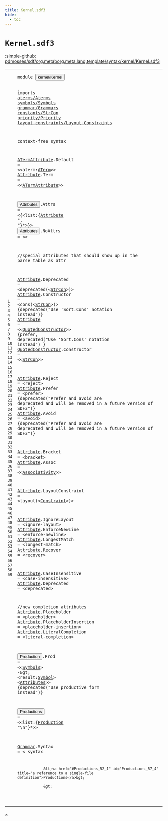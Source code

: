 ```yaml
---
title: Kernel.sdf3
hide:
  - toc
---
```


# `Kernel.sdf3`

:simple-github: [pdmosses/sdf/org.metaborg.meta.lang.template/syntax/kernel/Kernel.sdf3]

[pdmosses/sdf/org.metaborg.meta.lang.template/syntax/kernel/Kernel.sdf3]: https://github.com/pdmosses/sdf/blob/master/org.metaborg.meta.lang.template/syntax/kernel/Kernel.sdf3 "The source file on GitHub"

<div class="sdf3"><table class="highlighttable"><tbody><tr><td class="linenos"><div class="linenodiv"><pre><span></span>1
2
3
4
5
6
7
8
9
10
11
12
13
14
15
16
17
18
19
20
21
22
23
24
25
26
27
28
29
30
31
32
33
34
35
36
37
38
39
40
41
42
43
44
45
46
47
48
49
50
51
52
53
54
55
56
57
58
59
</pre></div></td>
<td class="code"><pre><code><span class="keyword">module</span> <button class="modal-open" id="kernel/Kernel_1_8" title="a definition with multiple references" data-urls="../../TemplateLang.sdf3/#kernel/Kernel line 9_3; ../../aliases/Aliases.sdf3/#kernel/Kernel line 3_9; ../../basic/Basic.sdf3/#kernel/Kernel line 3_9; ../../characterclass/CC.sdf3/#kernel/Kernel line 4_9; ../../labels/Labels.sdf3/#kernel/Kernel line 3_9; ../../lifting/Lifting.sdf3/#kernel/Kernel line 3_9; ../../literals/Literals.sdf3/#kernel/Kernel line 3_9; ../../modules/Modules.sdf3/#kernel/Kernel line 3_9; ../../priority/Priority.sdf3/#kernel/Kernel line 3_9; ../../regular/Regular.sdf3/#kernel/Kernel line 3_9; ../../renaming/Renaming.sdf3/#kernel/Kernel line 3_9; ../../sdf2-core/Sdf2-Syntax.sdf3/#kernel/Kernel line 3_9; ../../sorts/Sorts.sdf3/#kernel/Kernel line 3_9; ../../symbols/Start-Symbols.sdf3/#kernel/Kernel line 3_9">kernel/Kernel</button>

<span class="keyword">imports</span> <a href="../../aterms/Aterms.sdf3/#aterms/Aterms_1_8" id="aterms/Aterms_3_9" title="a reference to a single-file definition">aterms/Aterms</a> 
        <a href="../../symbols/Symbols.sdf3/#symbols/Symbols_1_8" id="symbols/Symbols_4_9" title="a reference to a single-file definition">symbols/Symbols</a> 
        <a href="../../grammar/Grammars.sdf3/#grammar/Grammars_1_8" id="grammar/Grammars_5_9" title="a reference to a single-file definition">grammar/Grammars</a>
        <a href="../../constants/StrCon.sdf3/#constants/StrCon_1_8" id="constants/StrCon_6_9" title="a reference to a single-file definition">constants/StrCon</a>
        <a href="../../priority/Priority.sdf3/#priority/Priority_1_8" id="priority/Priority_7_9" title="a reference to a single-file definition">priority/Priority</a>
        <a href="../../layout-constraints/Layout-Constraints.sdf3/#layout-constraints/Layout-Constraints_1_8" id="layout-constraints/Layout-Constraints_8_9" title="a reference to a single-file definition">layout-constraints/Layout-Constraints</a>
 
<span class="keyword">context-free syntax</span>

<a href="#ATermAttribute_13_20" id="ATermAttribute_12_1" title="a definition with a single reference">ATermAttribute</a>.<span class="cons_Constructor"><span id="Default_12_16" title="a definition with no references">Default</span></span> = &lt;&lt;<span class="cons_Unquoted"><span id="aterm_12_28" title="a definition with no references">aterm</span></span>:<a href="../../aterms/Aterms.sdf3/#ATerm_14_2" id="ATerm_12_34" title="a reference to a single-file definition">ATerm</a>&gt;&gt;
<a href="#Attribute_15_29" id="Attribute_13_1" title="a definition with a single reference">Attribute</a>.<span class="cons_Constructor"><span id="Term_13_11" title="a definition with no references">Term</span></span> = &lt;&lt;<a href="#ATermAttribute_12_1" id="ATermAttribute_13_20" title="a reference to a single-file definition">ATermAttribute</a>&gt;&gt;

<button class="modal-open" id="Attributes_15_1" title="a definition with multiple references" data-urls="#Attributes line 50_51; ../../TemplateLang.sdf3/#Attributes line 30_60, 85_53, 86_60, 90_68, 93_75">Attributes</button>.<span class="cons_Constructor"><span id="Attrs_15_12" title="a definition with no references">Attrs</span></span> = &lt;<span class="cons_String">{</span>&lt;<span class="cons_Unquoted"><span id="list_15_23" title="a definition with no references">list</span></span>:{<a href="#Attribute_13_1" id="Attribute_15_29" title="a reference to a single-file definition">Attribute</a> <span class="cons_Lit">", "</span>}*&gt;<span class="cons_String">}</span>&gt;
<button class="modal-open" id="Attributes_16_1" title="a definition with multiple references" data-urls="#Attributes line 50_51; ../../TemplateLang.sdf3/#Attributes line 30_60, 85_53, 86_60, 90_68, 93_75">Attributes</button>.<span class="cons_Constructor"><span id="NoAttrs_16_12" title="a definition with no references">NoAttrs</span></span> = &lt;&gt;



<span class="layout">//special attributes that should show up in the parse table as attr</span>

<a href="#Attribute_15_29" id="Attribute_22_1" title="a definition with a single reference">Attribute</a>.<span class="cons_Constructor"><span id="Deprecated_22_11" title="a definition with no references">Deprecated</span></span> = &lt;<span class="cons_String">deprecated(</span>&lt;<a href="../../constants/StrCon.sdf3/#StrCon_12_5" id="StrCon_22_37" title="a reference to a single-file definition">StrCon</a>&gt;<span class="cons_String">)</span>&gt; 
<a href="#Attribute_15_29" id="Attribute_23_1" title="a definition with a single reference">Attribute</a>.<span class="cons_Constructor"><span id="Constructor_23_11" title="a definition with no references">Constructor</span></span> = &lt;<span class="cons_String">cons(</span>&lt;<a href="../../constants/StrCon.sdf3/#StrCon_12_5" id="StrCon_23_32" title="a reference to a single-file definition">StrCon</a>&gt;<span class="cons_String">)</span>&gt; {<span class="keyword">deprecated</span>("Use 'Sort.Cons' notation instead")}
<a href="#Attribute_15_29" id="Attribute_24_1" title="a definition with a single reference">Attribute</a> = &lt;&lt;<a href="#QuotedConstructor_25_1" id="QuotedConstructor_24_15" title="a reference to a single-file definition">QuotedConstructor</a>&gt;&gt; {<span class="keyword">prefer</span>, <span class="keyword">deprecated</span>("Use 'Sort.Cons' notation instead") }
<a href="#QuotedConstructor_24_15" id="QuotedConstructor_25_1" title="a definition with a single reference">QuotedConstructor</a>.<span class="cons_Constructor"><span id="Constructor_25_19" title="a definition with no references">Constructor</span></span> = &lt;&lt;<a href="../../constants/StrCon.sdf3/#StrCon_12_5" id="StrCon_25_35" title="a reference to a single-file definition">StrCon</a>&gt;&gt;

<a href="#Attribute_15_29" id="Attribute_27_1" title="a definition with a single reference">Attribute</a>.<span class="cons_Constructor"><span id="Reject_27_11" title="a definition with no references">Reject</span></span> = &lt;<span class="cons_String">reject</span>&gt;
<a href="#Attribute_15_29" id="Attribute_28_1" title="a definition with a single reference">Attribute</a>.<span class="cons_Constructor"><span id="Prefer_28_11" title="a definition with no references">Prefer</span></span> = &lt;<span class="cons_String">prefer</span>&gt; {<span class="keyword">deprecated</span>("Prefer and avoid are deprecated and will be removed in a future version of SDF3")}
<a href="#Attribute_15_29" id="Attribute_29_1" title="a definition with a single reference">Attribute</a>.<span class="cons_Constructor"><span id="Avoid_29_11" title="a definition with no references">Avoid</span></span> = &lt;<span class="cons_String">avoid</span>&gt; {<span class="keyword">deprecated</span>("Prefer and avoid are deprecated and will be removed in a future version of SDF3")}

<a href="#Attribute_15_29" id="Attribute_31_1" title="a definition with a single reference">Attribute</a>.<span class="cons_Constructor"><span id="Bracket_31_11" title="a definition with no references">Bracket</span></span> = &lt;<span class="cons_String">bracket</span>&gt;
<a href="#Attribute_15_29" id="Attribute_32_1" title="a definition with a single reference">Attribute</a>.<span class="cons_Constructor"><span id="Assoc_32_11" title="a definition with no references">Assoc</span></span> = &lt;&lt;<a href="../../priority/Priority.sdf3/#Associativity_7_1" id="Associativity_32_21" title="a reference to a single-file definition">Associativity</a>&gt;&gt;

<a href="#Attribute_15_29" id="Attribute_34_1" title="a definition with a single reference">Attribute</a>.<span class="cons_Constructor"><span id="LayoutConstraint_34_11" title="a definition with no references">LayoutConstraint</span></span> = &lt;<span class="cons_String">layout(</span>&lt;<a href="../../layout-constraints/Layout-Constraints.sdf3/#Constraint_15_3" id="Constraint_34_39" title="a reference to a single-file definition">Constraint</a>&gt;<span class="cons_String">)</span>&gt;

<a href="#Attribute_15_29" id="Attribute_36_1" title="a definition with a single reference">Attribute</a>.<span class="cons_Constructor"><span id="IgnoreLayout_36_11" title="a definition with no references">IgnoreLayout</span></span> = &lt;<span class="cons_String">ignore-layout</span>&gt;
<a href="#Attribute_15_29" id="Attribute_37_1" title="a definition with a single reference">Attribute</a>.<span class="cons_Constructor"><span id="EnforceNewLine_37_11" title="a definition with no references">EnforceNewLine</span></span> = &lt;<span class="cons_String">enforce-newline</span>&gt;
<a href="#Attribute_15_29" id="Attribute_38_1" title="a definition with a single reference">Attribute</a>.<span class="cons_Constructor"><span id="LongestMatch_38_11" title="a definition with no references">LongestMatch</span></span> = &lt;<span class="cons_String">longest-match</span>&gt;
<a href="#Attribute_15_29" id="Attribute_39_1" title="a definition with a single reference">Attribute</a>.<span class="cons_Constructor"><span id="Recover_39_11" title="a definition with no references">Recover</span></span>      = &lt;<span class="cons_String">recover</span>&gt;

<a href="#Attribute_15_29" id="Attribute_41_1" title="a definition with a single reference">Attribute</a>.<span class="cons_Constructor"><span id="CaseInsensitive_41_11" title="a definition with no references">CaseInsensitive</span></span> = &lt;<span class="cons_String">case-insensitive</span>&gt;
<a href="#Attribute_15_29" id="Attribute_42_1" title="a definition with a single reference">Attribute</a>.<span class="cons_Constructor"><span id="Deprecated_42_11" title="a definition with no references">Deprecated</span></span> = &lt;<span class="cons_String">deprecated</span>&gt;  

<span class="layout">//new completion attributes</span>
<a href="#Attribute_15_29" id="Attribute_45_1" title="a definition with a single reference">Attribute</a>.<span class="cons_Constructor"><span id="Placeholder_45_11" title="a definition with no references">Placeholder</span></span> = &lt;<span class="cons_String">placeholder</span>&gt; 
<a href="#Attribute_15_29" id="Attribute_46_1" title="a definition with a single reference">Attribute</a>.<span class="cons_Constructor"><span id="PlaceholderInsertion_46_11" title="a definition with no references">PlaceholderInsertion</span></span> = &lt;<span class="cons_String">placeholder-insertion</span>&gt; 
<a href="#Attribute_15_29" id="Attribute_47_1" title="a definition with a single reference">Attribute</a>.<span class="cons_Constructor"><span id="LiteralCompletion_47_11" title="a definition with no references">LiteralCompletion</span></span> = &lt;<span class="cons_String">literal-completion</span>&gt; 


<button class="modal-open" id="Production_50_1" title="a definition with multiple references" data-urls="#Production line 52_23; ../../priority/Priority.sdf3/#Production line 27_24; ../../renaming/Renaming.sdf3/#Production line 9_35, 9_60">Production</button>.<span class="cons_Constructor"><span id="Prod_50_12" title="a definition with no references">Prod</span></span> = &lt;&lt;<a href="../../symbols/Symbols.sdf3/#Symbols_8_1" id="Symbols_50_21" title="a reference to a single-file definition">Symbols</a>&gt; <span class="cons_String">-</span>\&gt; &lt;<span class="cons_Unquoted"><span id="result_50_35" title="a definition with no references">result</span></span>:<a href="../../symbols/Symbols.sdf3/#Symbol_7_1" id="Symbol_50_42" title="a reference to a single-file definition">Symbol</a>&gt; &lt;<a href="#Attributes_15_1" id="Attributes_50_51" title="a reference to a single-file definition">Attributes</a>&gt;&gt; {<span class="keyword">deprecated</span>("Use productive form instead")}

<button class="modal-open" id="Productions_52_1" title="a definition with multiple references" data-urls="#Productions line 57_4; ../../basic/Basic.sdf3/#Productions line 12_4, 18_4, 24_4, 37_4">Productions</button> = &lt;&lt;<span class="cons_Unquoted"><span id="list_52_17" title="a definition with no references">list</span></span>:{<a href="#Production_50_1" id="Production_52_23" title="a reference to a single-file definition">Production</a> <span class="cons_Lit">"\n"</span>}*&gt;&gt;

<a href="../../modules/Modules.sdf3/#Grammar_33_28" id="Grammar_54_1" title="a definition with a single reference">Grammar</a>.<span class="cons_Constructor"><span id="Syntax_54_9" title="a definition with no references">Syntax</span></span> = &lt;
        <span class="cons_String">syntax</span> 

                &lt;<a href="#Productions_52_1" id="Productions_57_4" title="a reference to a single-file definition">Productions</a>&gt;
                
                &gt;
</code></pre></td></tr></tbody></table></div>

<div id="modal">
  <div id="modal-content">
    <span id="modal-close">&times;</span>
    <h2 id="modal-h2"></h2>
    <p  id="modal-p"></p>
    <ul id="modal-ul"></ul>
  </div>
</div>
